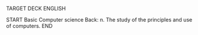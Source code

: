 TARGET DECK
ENGLISH

START
Basic
Computer science
Back: n. The study of the principles and use of computers.
END
